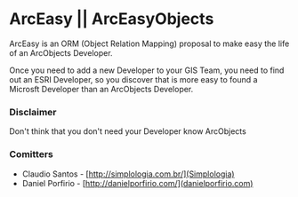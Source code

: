 # ArcEasy || ArcEasyObjects #

ArcEasy is an ORM (Object Relation Mapping) proposal to make easy the life of an ArcObjects Developer.

Once you need to add a new Developer to your GIS Team, you need to find out an ESRI Developer, so you discover that is more easy to found a Microsft Developer than an ArcObjects Developer.

###  Disclaimer ###

Don't think that you don't need your Developer know ArcObjects  


### Comitters ###

* Claudio Santos -  [http://simplologia.com.br/](Simplologia)
* Daniel Porfirio - [http://danielporfirio.com/](danielporfirio.com)